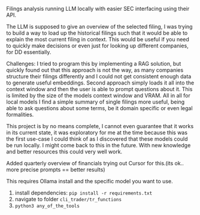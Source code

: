Filings analysis running LLM locally with easier SEC interfacing using their API. 

The LLM is supposed to give an overview of the selected filing, I was trying to build a way to load up the historical filings
such that it would be able to explain the most current filing in context. 
This would be useful if you need to quickly make decisions or even just for looking up different companies, for DD essentially.

Challenges: I tried to program this by implementing a RAG solution, but quickly found out that this approach is not the way,
as many companies structure their filings differently and I could not get consistent enough data to generate useful embeddings.
Second approach simply loads it all into the context window and then the user is able to prompt questions about it. This is limited
by the size of the models context window and VRAM.
All in all for local models I find a simple summary of single filings more useful, being able to ask questions about some terms, be it 
domain specific or even legal formalities.

This project is by no means complete, I cannot even guarantee that it works in its current state, it was exploratory for me 
at the time because this was the first use-case I could think of as I discovered that these models could be run locally.
I might come back to this in the future. With new knowledge and better resources this could very well work.

Added quarterly overview of financials trying out Cursor for this.(its ok.. more precise prompts == better results) 

This requires Ollama install and the specific model you want to use.
1. install dependencies: `pip install -r requirements.txt`
2. navigate to folder `cli_trader/tr_functions`
3. `python3 any_of_the_tools`

